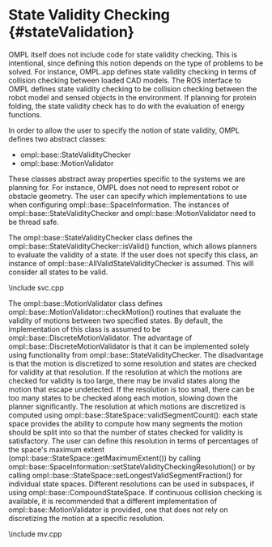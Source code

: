 State Validity Checking {#stateValidation}
=======================

OMPL itself does not include code for state validity checking. This is intentional, since defining this notion depends on the type of problems to be solved. For instance, OMPL.app defines state validity checking in terms of collision checking between loaded CAD models. The ROS interface to OMPL defines state validity checking to be collision checking between the robot model and sensed objects in the environment. If planning for protein folding, the state validity check has to do with the evaluation of energy functions.

In order to allow the user to specify the notion of state validity, OMPL defines two abstract classes:

- ompl::base::StateValidityChecker
- ompl::base::MotionValidator

These classes abstract away properties specific to the systems we are planning for. For instance, OMPL does not need to represent robot or obstacle geometry. The user can specify which implementations to use when configuring ompl::base::SpaceInformation. The instances of ompl::base::StateValidityChecker and ompl::base::MotionValidator need to be thread safe.

The ompl::base::StateValidityChecker class defines the ompl::base::StateValidityChecker::isValid() function, which allows planners to evaluate the validity of a state. If the user does not specify this class, an instance of ompl::base::AllValidStateValidityChecker is assumed. This will consider all states to be valid.

\include svc.cpp

The ompl::base::MotionValidator class defines ompl::base::MotionValidator::checkMotion() routines that evaluate the validity of motions between two specified states. By default, the implementation of this class is assumed to be ompl::base::DiscreteMotionValidator. The advantage of ompl::base::DiscreteMotionValidator is that it can be implemented solely using functionality from ompl::base::StateValidityChecker. The disadvantage is that the motion is discretized to some resolution and states are checked for validity at that resolution. If the resolution at which the motions are checked for validity is too large, there may be invalid states along the motion that escape undetected. If the resolution is too small, there can be too many states to be checked along each motion, slowing down the planner significantly. The resolution at which motions are discretized is computed using ompl::base::StateSpace::validSegmentCount(): each state space provides the ability to compute how many segments the motion should be split into so that the number of states checked for validity is satisfactory. The user can define this resolution in terms of percentages of the space's maximum extent (ompl::base::StateSpace::getMaximumExtent()) by calling ompl::base::SpaceInformation::setStateValidityCheckingResolution() or by calling ompl::base::StateSpace::setLongestValidSegmentFraction() for individual state spaces. Different resolutions can be used in subspaces, if using ompl::base::CompoundStateSpace. If continuous collision checking is available, it is recommended that a different implementation of ompl::base::MotionValidator is provided, one that does not rely on discretizing the motion at a specific resolution.

\include mv.cpp
